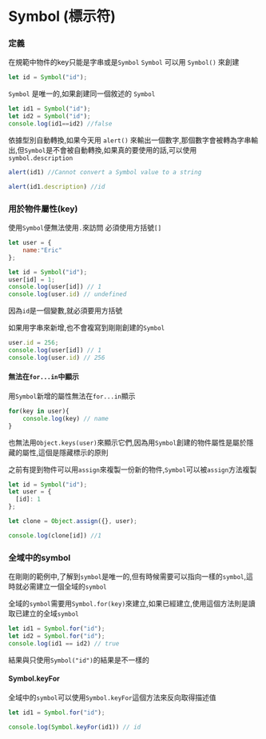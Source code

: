 # Symbol (標示符)
### 定義
在規範中物件的key只能是字串或是`Symbol`
`Symbol` 可以用 `Symbol()` 來創建

```js {.line-numbers}
let id = Symbol("id");
```

`Symbol` 是唯一的,如果創建同一個敘述的 `Symbol`


```js {.line-numbers}
let id1 = Symbol("id");
let id2 = Symbol("id");
console.log(id1==id2) //false
```

依據型別自動轉換,如果今天用 `alert()` 來輸出一個數字,那個數字會被轉為字串輸出,但`Symbol`是不會被自動轉換,如果真的要使用的話,可以使用`symbol.description`

```js {.line-numbers}
alert(id1) //Cannot convert a Symbol value to a string

alert(id1.description) //id
```


### 用於物件屬性(key)

使用`Symbol`便無法使用`.`來訪問
必須使用方括號`[]`

```js {.line-numbers}
let user = {
    name:"Eric"
};

let id = Symbol("id");
user[id] = 1;
console.log(user[id]) // 1
console.log(user.id) // undefined
```

因為`id`是一個變數,就必須要用方括號

如果用字串來新增,也不會複寫到剛剛創建的`Symbol`
```js {.line-numbers}
user.id = 256;
console.log(user[id]) // 1
console.log(user.id) // 256
```

#### 無法在`for...in`中顯示

用`Symbol`新增的屬性無法在`for...in`顯示
```js {.line-numbers}
for(key in user){
    console.log(key) // name
}
```

也無法用`Object.keys(user)`來顯示它們,因為用`Symbol`創建的物件屬性是屬於隱藏的屬性,這個是隱藏標示的原則


之前有提到物件可以用`assign`來複製一份新的物件,`Symbol`可以被`assign`方法複製
```js {.line-numbers}
let id = Symbol("id");
let user = {
  [id]: 1
};

let clone = Object.assign({}, user);

console.log(clone[id]) //1
```


### 全域中的symbol

在剛剛的範例中,了解到`symbol`是唯一的,但有時候需要可以指向一樣的`symbol`,這時就必需建立一個全域的`symbol`

全域的`symbol`需要用`Symbol.for(key)`來建立,如果已經建立,使用這個方法則是讀取已建立的全域`symbol`

```js {.line-numbers}
let id1 = Symbol.for("id");
let id2 = Symbol.for("id");
console.log(id1 == id2) // true
```

結果與只使用`Symbol("id")`的結果是不一樣的


#### Symbol.keyFor

全域中的`symbol`可以使用`Symbol.keyFor`這個方法來反向取得描述值

```js {.line-numbers}
let id1 = Symbol.for("id");

console.log(Symbol.keyFor(id1)) // id
```
